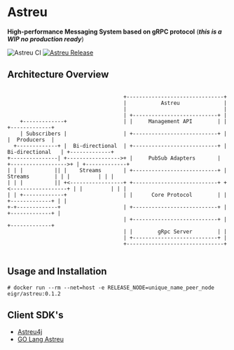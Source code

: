 # Astreu

**High-performance Messaging System based on gRPC protocol** (***this is a WIP no production ready***)

![Astreu CI](https://github.com/eigr/Astreu/workflows/Astreu%20CI/badge.svg) [![Astreu Release](https://github.com/eigr/Astreu/actions/workflows/release.yml/badge.svg)](https://github.com/eigr/Astreu/actions/workflows/release.yml)

## Architecture Overview

```

                                     +-------------------------------+
                                     |           Astreu              |
                                     |                               |
                                     | +---------------------------+ |
    +-------------+                  | |     Management API        | |                   +-------------+
    | Subscribers |                  | +---------------------------+ |                   |  Producers  |
  +-------------+ |  Bi-directional  | +---------------------------+ |  Bi-directional   | +-------------+
+---------------| +----------------->+ |     PubSub Adapters       | +------------------>+ | +-------------+
| | |          || |    Streams       | +---------------------------+ |    Streams        | | |         | | |
| | |          || +<-----------------+ +---------------------------+ +<------------------+ | |         | | |
| | +-------------+                  | |      Core Protocol        | |                   +-------------+ | |
+-+-------------+                    | +---------------------------+ |                     +-------------+ |
                                     | +---------------------------+ |                       +-------------+
                                     | |        gRpc Server        | |
                                     | +---------------------------+ |
                                     +-------------------------------+


```

## Usage and Installation

```
# docker run --rm --net=host -e RELEASE_NODE=unique_name_peer_node eigr/astreu:0.1.2
```

## Client SDK's

* [Astreu4j](https://github.com/eigr/astreu4j)
* [GO Lang Astreu](https://github.com/eigr/astreu-go)
